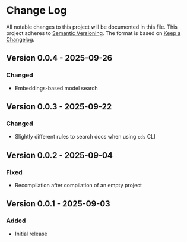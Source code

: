 # Change Log

All notable changes to this project will be documented in this file.
This project adheres to [Semantic Versioning](http://semver.org/).
The format is based on [Keep a Changelog](http://keepachangelog.com/).

## Version 0.0.4 - 2025-09-26

### Changed

- Embeddings-based model search

## Version 0.0.3 - 2025-09-22

### Changed

- Slightly different rules to search docs when using `cds` CLI

## Version 0.0.2 - 2025-09-04

### Fixed

- Recompilation after compilation of an empty project

## Version 0.0.1 - 2025-09-03

### Added

- Initial release

